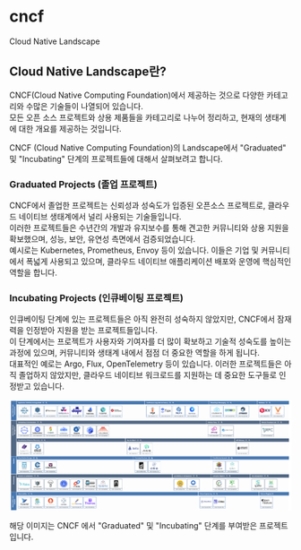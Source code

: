# cncf
Cloud Native Landscape  

## Cloud Native Landscape란?
CNCF(Cloud Native Computing Foundation)에서 제공하는 것으로 다양한 카테고리와 수많은 기술들이 나열되어 있습니다.  
모든 오픈 소스 프로젝트와 상용 제품들을 카테고리로 나누어 정리하고, 현재의 생태계에 대한 개요를 제공하는 것입니다.  

CNCF (Cloud Native Computing Foundation)의 Landscape에서 "Graduated" 및 "Incubating" 단계의 프로젝트들에 대해서 살펴보려고 합니다.
<br>

### Graduated Projects (졸업 프로젝트)
CNCF에서 졸업한 프로젝트는 신뢰성과 성숙도가 입증된 오픈소스 프로젝트로, 클라우드 네이티브 생태계에서 널리 사용되는 기술들입니다.  
이러한 프로젝트들은 수년간의 개발과 유지보수를 통해 견고한 커뮤니티와 상용 지원을 확보했으며, 성능, 보안, 유연성 측면에서 검증되었습니다.  
예시로는 Kubernetes, Prometheus, Envoy 등이 있습니다. 이들은 기업 및 커뮤니티에서 폭넓게 사용되고 있으며, 클라우드 네이티브 애플리케이션 배포와 운영에 핵심적인 역할을 합니다.  

### Incubating Projects (인큐베이팅 프로젝트)  
인큐베이팅 단계에 있는 프로젝트들은 아직 완전히 성숙하지 않았지만, CNCF에서 잠재력을 인정받아 지원을 받는 프로젝트들입니다.  
이 단계에서는 프로젝트가 사용자와 기여자를 더 많이 확보하고 기술적 성숙도를 높이는 과정에 있으며, 커뮤니티와 생태계 내에서 점점 더 중요한 역할을 하게 됩니다.  
대표적인 예로는 Argo, Flux, OpenTelemetry 등이 있습니다. 이러한 프로젝트들은 아직 졸업하지 않았지만, 클라우드 네이티브 워크로드를 지원하는 데 중요한 도구들로 인정받고 있습니다.  

![alt text](image.png)  

해당 이미지는 CNCF 에서 "Graduated" 및 "Incubating" 단계를 부여받은 프로젝트 입니다.  


